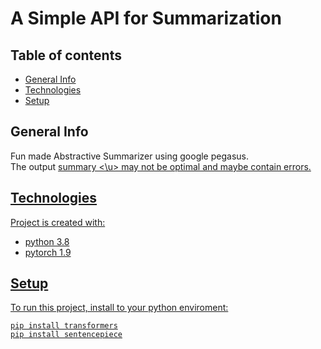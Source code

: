 # A Simple API for Summarization 

## Table of contents 
* [General Info](#general-Info)
* [Technologies](#technologies)
* [Setup](#setup)

## General Info 
Fun made Abstractive Summarizer using google pegasus.\
The output <u> summary <\u> may not be optimal and maybe contain errors.


## Technologies 
Project is created with:

* python 3.8
* pytorch 1.9

## Setup
To run this project, install to your python enviroment:
```
pip install transformers
pip install sentencepiece
```

